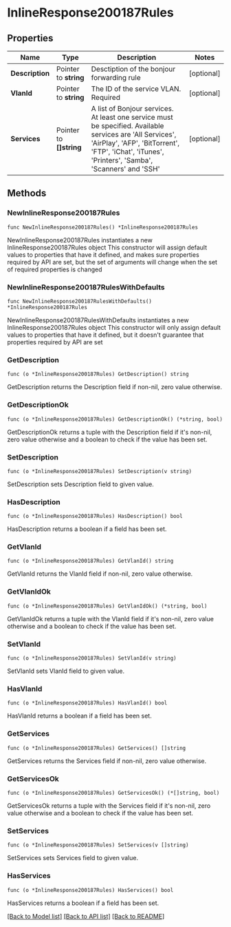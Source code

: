 # InlineResponse200187Rules

## Properties

Name | Type | Description | Notes
------------ | ------------- | ------------- | -------------
**Description** | Pointer to **string** | Desctiption of the bonjour forwarding rule | [optional] 
**VlanId** | Pointer to **string** | The ID of the service VLAN. Required | [optional] 
**Services** | Pointer to **[]string** | A list of Bonjour services. At least one service must be specified. Available services are &#39;All Services&#39;, &#39;AirPlay&#39;, &#39;AFP&#39;, &#39;BitTorrent&#39;, &#39;FTP&#39;, &#39;iChat&#39;, &#39;iTunes&#39;, &#39;Printers&#39;, &#39;Samba&#39;, &#39;Scanners&#39; and &#39;SSH&#39; | [optional] 

## Methods

### NewInlineResponse200187Rules

`func NewInlineResponse200187Rules() *InlineResponse200187Rules`

NewInlineResponse200187Rules instantiates a new InlineResponse200187Rules object
This constructor will assign default values to properties that have it defined,
and makes sure properties required by API are set, but the set of arguments
will change when the set of required properties is changed

### NewInlineResponse200187RulesWithDefaults

`func NewInlineResponse200187RulesWithDefaults() *InlineResponse200187Rules`

NewInlineResponse200187RulesWithDefaults instantiates a new InlineResponse200187Rules object
This constructor will only assign default values to properties that have it defined,
but it doesn't guarantee that properties required by API are set

### GetDescription

`func (o *InlineResponse200187Rules) GetDescription() string`

GetDescription returns the Description field if non-nil, zero value otherwise.

### GetDescriptionOk

`func (o *InlineResponse200187Rules) GetDescriptionOk() (*string, bool)`

GetDescriptionOk returns a tuple with the Description field if it's non-nil, zero value otherwise
and a boolean to check if the value has been set.

### SetDescription

`func (o *InlineResponse200187Rules) SetDescription(v string)`

SetDescription sets Description field to given value.

### HasDescription

`func (o *InlineResponse200187Rules) HasDescription() bool`

HasDescription returns a boolean if a field has been set.

### GetVlanId

`func (o *InlineResponse200187Rules) GetVlanId() string`

GetVlanId returns the VlanId field if non-nil, zero value otherwise.

### GetVlanIdOk

`func (o *InlineResponse200187Rules) GetVlanIdOk() (*string, bool)`

GetVlanIdOk returns a tuple with the VlanId field if it's non-nil, zero value otherwise
and a boolean to check if the value has been set.

### SetVlanId

`func (o *InlineResponse200187Rules) SetVlanId(v string)`

SetVlanId sets VlanId field to given value.

### HasVlanId

`func (o *InlineResponse200187Rules) HasVlanId() bool`

HasVlanId returns a boolean if a field has been set.

### GetServices

`func (o *InlineResponse200187Rules) GetServices() []string`

GetServices returns the Services field if non-nil, zero value otherwise.

### GetServicesOk

`func (o *InlineResponse200187Rules) GetServicesOk() (*[]string, bool)`

GetServicesOk returns a tuple with the Services field if it's non-nil, zero value otherwise
and a boolean to check if the value has been set.

### SetServices

`func (o *InlineResponse200187Rules) SetServices(v []string)`

SetServices sets Services field to given value.

### HasServices

`func (o *InlineResponse200187Rules) HasServices() bool`

HasServices returns a boolean if a field has been set.


[[Back to Model list]](../README.md#documentation-for-models) [[Back to API list]](../README.md#documentation-for-api-endpoints) [[Back to README]](../README.md)



